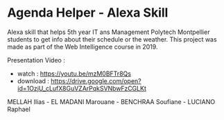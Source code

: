 # Agenda Helper - Alexa Skill

Alexa skill that helps 5th year IT ans Management Polytech Montpellier students to get info about their schedule or the weather. This project was made as part of the Web Intelligence course in 2019. 

Presentation Video :
  - watch : https://youtu.be/mzM0BFTr8Qs
  - download : https://drive.google.com/open?id=1OzjU_cLufX8GuVZArPqkSVNbwFzCGLKt

MELLAH Ilias - EL MADANI Marouane - BENCHRAA Soufiane - LUCIANO Raphael

